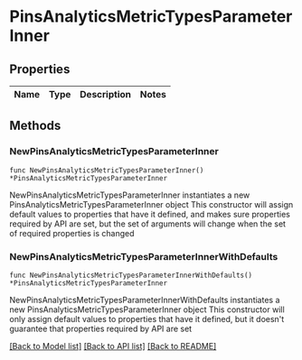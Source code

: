 # PinsAnalyticsMetricTypesParameterInner

## Properties

Name | Type | Description | Notes
------------ | ------------- | ------------- | -------------

## Methods

### NewPinsAnalyticsMetricTypesParameterInner

`func NewPinsAnalyticsMetricTypesParameterInner() *PinsAnalyticsMetricTypesParameterInner`

NewPinsAnalyticsMetricTypesParameterInner instantiates a new PinsAnalyticsMetricTypesParameterInner object
This constructor will assign default values to properties that have it defined,
and makes sure properties required by API are set, but the set of arguments
will change when the set of required properties is changed

### NewPinsAnalyticsMetricTypesParameterInnerWithDefaults

`func NewPinsAnalyticsMetricTypesParameterInnerWithDefaults() *PinsAnalyticsMetricTypesParameterInner`

NewPinsAnalyticsMetricTypesParameterInnerWithDefaults instantiates a new PinsAnalyticsMetricTypesParameterInner object
This constructor will only assign default values to properties that have it defined,
but it doesn't guarantee that properties required by API are set


[[Back to Model list]](../README.md#documentation-for-models) [[Back to API list]](../README.md#documentation-for-api-endpoints) [[Back to README]](../README.md)


